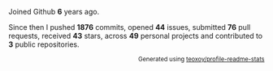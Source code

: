 Joined Github **6** years ago.

Since then I pushed **1876** commits, opened **44** issues, submitted **76** pull requests, received **43** stars, across **49** personal projects and contributed to **3** public repositories.

<p align="right"><sub>Generated using <a href="https://github.com/marketplace/actions/profile-readme-stats">teoxoy/profile-readme-stats</a></sub></p>

